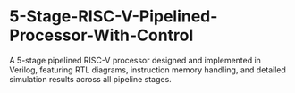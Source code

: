 # 5-Stage-RISC-V-Pipelined-Processor-With-Control
A 5-stage pipelined RISC-V processor designed and implemented in Verilog, featuring RTL diagrams, instruction memory handling, and detailed simulation results across all pipeline stages.
